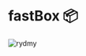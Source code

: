 # fastBox 📦

![rydmy](https://user-images.githubusercontent.com/66711443/141198483-0b72e202-6c9f-4a85-8393-6ae0c977995d.png)
